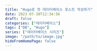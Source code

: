 ```yaml
---
title: "Hugo로 첫 데이터베이스 포스트 작성하기"
date: 2023-07-30T12:34:56
draft: false
categories: ["데이터베이스"]
tags: ["DB", "Hugo"]
series: ["데이터베이스 시리즈"]
image: "/path/to/image.jpg"
hideFromHomePage: false
---
```

